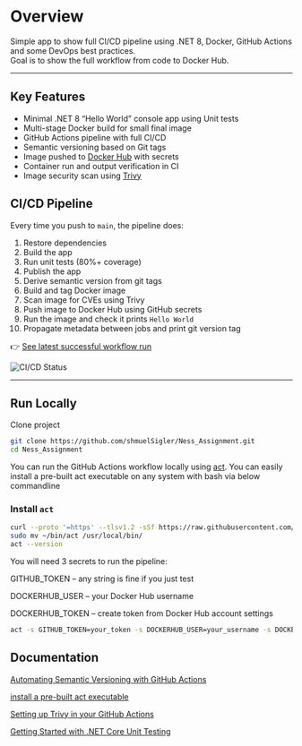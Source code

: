 # Overview

Simple app to show full CI/CD pipeline using .NET 8, Docker, GitHub Actions and some DevOps best practices.  
Goal is to show the full workflow from code to Docker Hub.

---

##  Key Features

- Minimal .NET 8 “Hello World” console app using Unit tests
- Multi-stage Docker build for small final image
- GitHub Actions pipeline with full CI/CD
- Semantic versioning based on Git tags
- Image pushed to [Docker Hub](https://hub.docker.com/r/sigler05/hello-world) with secrets
- Container run and output verification in CI
- Image security scan using [Trivy](https://github.com/aquasecurity/trivy-action)


##  CI/CD Pipeline

Every time you push to `main`, the pipeline does:

1. Restore dependencies
2. Build the app
3. Run unit tests (80%+ coverage)
4. Publish the app
5. Derive semantic version from git tags
6. Build and tag Docker image 
7. Scan image for CVEs using Trivy
8. Push image to Docker Hub using GitHub secrets
9. Run the image and check it prints `Hello World`
10. Propagate  metadata between jobs and print git version tag

👉 [See latest successful workflow run](https://github.com/shmuelSigler/Ness_Assignment/actions/workflows/ci-cd.yml)

![CI/CD Status](https://github.com/shmuelSigler/Ness_Assignment/actions/workflows/ci-cd.yml/badge.svg)

---

## Run Locally
Clone project
```bash
git clone https://github.com/shmuelSigler/Ness_Assignment.git
cd Ness_Assignment
```

You can run the GitHub Actions workflow locally using [act](https://github.com/nektos/act).
You can easily install a pre-built act executable on any system with bash via below commandline

### Install `act`

```bash
curl --proto '=https' --tlsv1.2 -sSf https://raw.githubusercontent.com/nektos/act/master/install.sh | sudo bash
sudo mv ~/bin/act /usr/local/bin/
act --version
```


You will need 3 secrets to run the pipeline:

GITHUB_TOKEN – any string is fine if you just test

DOCKERHUB_USER – your Docker Hub username

DOCKERHUB_TOKEN – create token from Docker Hub account settings

```bash
act -s GITHUB_TOKEN=your_token -s DOCKERHUB_USER=your_username -s DOCKERHUB_TOKEN=your_token
```

## Documentation

[Automating Semantic Versioning with GitHub Actions
](https://medium.com/@swastikaaryal/automating-semantic-versioning-with-github-actions-33e9fa23d912)

[install a pre-built act executable  ](https://nektosact.com/installation/index.html)

[Setting up Trivy in your GitHub Actions](https://thomasthornton.cloud/2025/03/18/setting-up-trivy-in-your-github-actions/)

[Getting Started with .NET Core Unit Testing](https://medium.com/@agrawalvishesh9271/mastering-unit-testing-in-net-core-2-1b0f48075b61)
